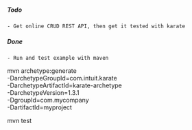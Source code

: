 ##### Todo
    - Get online CRUD REST API, then get it tested with karate

##### Done
    - Run and test example with maven
    
mvn archetype:generate \
-DarchetypeGroupId=com.intuit.karate \
-DarchetypeArtifactId=karate-archetype \
-DarchetypeVersion=1.3.1 \
-DgroupId=com.mycompany \
-DartifactId=myproject

mvn test